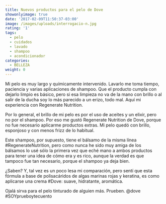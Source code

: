 ```yaml
---
title: Nuevos productos para el pelo de Dove
showonlyimage: true
date: '2017-02-09T11:50:37-03:00'
image: /images/uploads/interrogacio-n.jpg
rating: '1'
tags:
  - pelo
  - cuidados
  - lavado
  - shampoo
  - acondicionador
categories:
  - BELLEZA
weight: 0
---
```

Mi pelo es muy largo y químicamente intervenido. Lavarlo me toma tiempo, paciencia y varias aplicaciones de shampoo. Que el producto cumpla con dejarlo limpio es básico, pero si esa limpieza no va de la mano con brillo o al salir de la ducha soy lo más parecido a un erizo, todo mal. Aquí mi experiencia con Regenerate Nutrition. 

<!--more-->

Por lo general, el brillo de mi pelo es por el uso de aceites y un elixir, pero no por el shampoo. Por eso me gustó Regenerate Nutrition de Dove, porque no fue necesario aplicarme productos extras. Mi pelo quedó con brillo, esponjoso y con menos frizz de lo habitual.

Este shampoo, por supuesto, tiene el bálsamo de la misma línea #RegenerateNutrition, pero como nunca he sido muy amiga de los bálsamos lo usé sólo la primera vez que eché mano a ambos productos para tener una idea de cómo era y es rico, aunque la verdad es que tampoco fue tan necesario, porque el shampoo ya deja bien. 

¿Saben? Y, tal vez es un poco lesa mi comparación, pero sentí que esta fórmula a base de polisacáridos de algas marinas rojas y keratina, es como aplicarse una crema #Dove: suave, hidratante, aromática. 

Ojalá sirva para el pelo tinturado de alguien más. Prueben. @dove #SOYprueboytecuento
